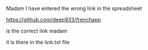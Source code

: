 Madam I have entered the wrong link in the spreadsheet 

https://github.com/deep933/frenchapp 

is the correct link madam

it is there in the link.txt file
